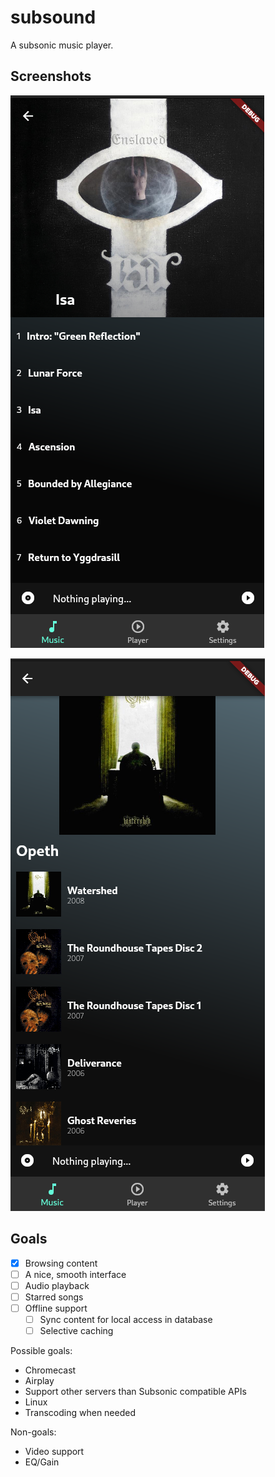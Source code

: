 # subsound

A subsonic music player.

## Screenshots

![Screenshot](screenshots/albumview.png)

![Screenshot](screenshots/artistview.png)

## Goals

- [X] Browsing content
- [ ] A nice, smooth interface
- [ ] Audio playback
- [ ] Starred songs
- [ ] Offline support
  - [ ] Sync content for local access in database
  - [ ] Selective caching

Possible goals:
 - Chromecast
 - Airplay
 - Support other servers than Subsonic compatible APIs
 - Linux
 - Transcoding when needed
 
Non-goals:
 - Video support
 - EQ/Gain

